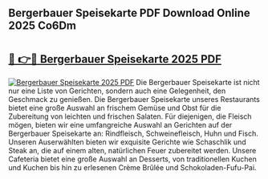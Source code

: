 ## Bergerbauer Speisekarte PDF Download Online 2025 Co6Dm

# <h2><a href="http://gc7io3.nevu.top/?p=Bergerbauer+Speisekarte">🔗 👉🔴 Bergerbauer Speisekarte 2025 PDF</a></h2>

[![Bergerbauer Speisekarte 2025 PDF](https://i.imgur.com/dBaPXMq.png)](http://gc7io3.nevu.top/?p=Bergerbauer+Speisekarte)
Die Bergerbauer Speisekarte ist nicht nur eine Liste von Gerichten, sondern auch eine Gelegenheit, den Geschmack zu genießen. Die Bergerbauer Speisekarte unseres Restaurants bietet eine große Auswahl an frischem Gemüse und Obst für die Zubereitung von leichten und frischen Salaten. Für diejenigen, die Fleisch mögen, bieten wir eine umfangreiche Auswahl an Gerichten auf der Bergerbauer Speisekarte an: Rindfleisch, Schweinefleisch, Huhn und Fisch. Unseren Auserwählten bieten wir exquisite Gerichte wie Schaschlik und Steak an, die auf einem alten, natürlichen Feuer zubereitet werden. Unsere Cafeteria bietet eine große Auswahl an Desserts, von traditionellen Kuchen und Kuchen bis hin zu erlesenen Crème Brûlée und Schokoladen-Fufu-Pai.
